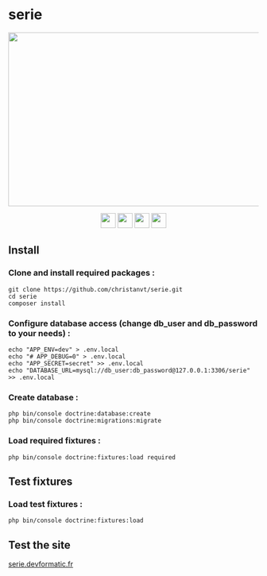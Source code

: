 # serie
<p align="center">
  <img width="700" height="350" src="https://github.com/christanvt/serie/blob/989280b4360b5eca8c4b0c26c67dbde77eae83e7/public/img/screenshotSerie.png">
</p>


<p align="center">
  <a href="https://symfony.com/"><img height="30" src="https://img.shields.io/badge/Symfony-lightgrey?style=flat&logo=symfony&logoColor=white&labelColor=black&link=http://left&link=http://right"></a>
  <a href="https://mariadb.org/"><img height="30" src="https://img.shields.io/badge/MySQL-lightgrey?style=flat&logo=MySQL&logoColor=white&labelColor=red"></a>
  <a href="https://www.php.net/"><img height="30" src="https://img.shields.io/badge/Php-lightgrey?style=flat&logo=php&logoColor=white&labelColor=8892BF"></a>
  <a href="https://getcomposer.org/"><img height="30" src="https://img.shields.io/badge/Composer-lightgrey?style=flat&logo=composer&logoColor=44f&labelColor=eee&Color=red"></a>
</p>


## Install

### Clone and install required packages :

    git clone https://github.com/christanvt/serie.git
    cd serie
    composer install

### Configure database access (change db_user and db_password to your needs) :

    echo "APP_ENV=dev" > .env.local
    echo "# APP_DEBUG=0" > .env.local
    echo "APP_SECRET=secret" >> .env.local
    echo "DATABASE_URL=mysql://db_user:db_password@127.0.0.1:3306/serie" >> .env.local

### Create database :

    php bin/console doctrine:database:create
    php bin/console doctrine:migrations:migrate

### Load required fixtures :

    php bin/console doctrine:fixtures:load required

## Test fixtures

### Load test fixtures :

    php bin/console doctrine:fixtures:load

## Test the site


<a href="https://serie.devformatic.fr/">serie.devformatic.fr</a>
